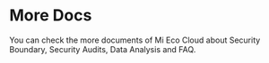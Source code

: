 # More Docs
You can check the more documents of Mi Eco Cloud about Security Boundary, Security Audits, Data Analysis and FAQ.
